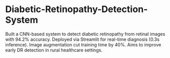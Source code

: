 # Diabetic-Retinopathy-Detection-System
Built a CNN-based system to detect diabetic retinopathy from retinal images with 94.2% accuracy. Deployed via Streamlit for real-time diagnosis (0.3s inference). Image augmentation cut training time by 40%. Aims to improve early DR detection in rural healthcare settings.
